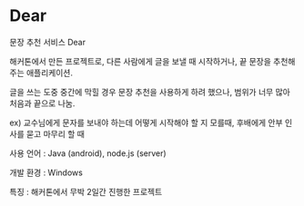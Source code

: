 # Dear

문장 추천 서비스 Dear

해커톤에서 만든 프로젝트로, 다른 사람에게 글을 보낼 때 시작하거나, 끝 문장을 추천해 주는 애플리케이션.

글을 쓰는 도중 중간에 막힐 경우 문장 추천을 사용하게 하려 했으나, 범위가 너무 많아 처음과 끝으로 나눔.

ex) 교수님에게 문자를 보내야 하는데 어떻게 시작해야 할 지 모를때, 후배에게 안부 인사를 묻고 마무리 할 때

사용 언어 : Java (android), node.js (server)

개발 환경 : Windows

특징 : 해커톤에서 무박 2일간 진행한 프로젝트 
